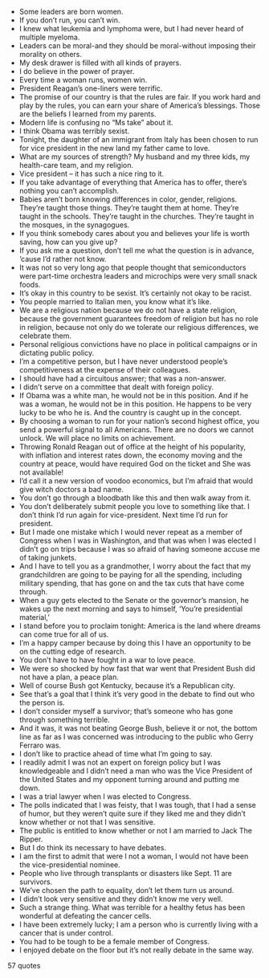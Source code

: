  - Some leaders are born women.
 - If you don’t run, you can’t win.
 - I knew what leukemia and lymphoma were, but I had never heard of multiple myeloma.
 - Leaders can be moral-and they should be moral-without imposing their morality on others.
 - My desk drawer is filled with all kinds of prayers.
 - I do believe in the power of prayer.
 - Every time a woman runs, women win.
 - President Reagan’s one-liners were terrific.
 - The promise of our country is that the rules are fair. If you work hard and play by the rules, you can earn your share of America’s blessings. Those are the beliefs I learned from my parents.
 - Modern life is confusing no “Ms take” about it.
 - I think Obama was terribly sexist.
 - Tonight, the daughter of an immigrant from Italy has been chosen to run for vice president in the new land my father came to love.
 - What are my sources of strength? My husband and my three kids, my health-care team, and my religion.
 - Vice president – it has such a nice ring to it.
 - If you take advantage of everything that America has to offer, there’s nothing you can’t accomplish.
 - Babies aren’t born knowing differences in color, gender, religions. They’re taught those things. They’re taught them at home. They’re taught in the schools. They’re taught in the churches. They’re taught in the mosques, in the synagogues.
 - If you think somebody cares about you and believes your life is worth saving, how can you give up?
 - If you ask me a question, don’t tell me what the question is in advance, ’cause I’d rather not know.
 - It was not so very long ago that people thought that semiconductors were part-time orchestra leaders and microchips were very small snack foods.
 - It’s okay in this country to be sexist. It’s certainly not okay to be racist.
 - You people married to Italian men, you know what it’s like.
 - We are a religious nation because we do not have a state religion, because the government guarantees freedom of religion but has no role in religion, because not only do we tolerate our religious differences, we celebrate them.
 - Personal religious convictions have no place in political campaigns or in dictating public policy.
 - I’m a competitive person, but I have never understood people’s competitiveness at the expense of their colleagues.
 - I should have had a circuitous answer; that was a non-answer.
 - I didn’t serve on a committee that dealt with foreign policy.
 - If Obama was a white man, he would not be in this position. And if he was a woman, he would not be in this position. He happens to be very lucky to be who he is. And the country is caught up in the concept.
 - By choosing a woman to run for your nation’s second highest office, you send a powerful signal to all Americans. There are no doors we cannot unlock. We will place no limits on achievement.
 - Throwing Ronald Reagan out of office at the height of his popularity, with inflation and interest rates down, the economy moving and the country at peace, would have required God on the ticket and She was not available!
 - I’d call it a new version of voodoo economics, but I’m afraid that would give witch doctors a bad name.
 - You don’t go through a bloodbath like this and then walk away from it.
 - You don’t deliberately submit people you love to something like that. I don’t think I’d run again for vice-president. Next time I’d run for president.
 - But I made one mistake which I would never repeat as a member of Congress when I was in Washington, and that was when I was elected I didn’t go on trips because I was so afraid of having someone accuse me of taking junkets.
 - And I have to tell you as a grandmother, I worry about the fact that my grandchildren are going to be paying for all the spending, including military spending, that has gone on and the tax cuts that have come through.
 - When a guy gets elected to the Senate or the governor’s mansion, he wakes up the next morning and says to himself, ‘You’re presidential material,’
 - I stand before you to proclaim tonight: America is the land where dreams can come true for all of us.
 - I’m a happy camper because by doing this I have an opportunity to be on the cutting edge of research.
 - You don’t have to have fought in a war to love peace.
 - We were so shocked by how fast that war went that President Bush did not have a plan, a peace plan.
 - Well of course Bush got Kentucky, because it’s a Republican city.
 - See that’s a goal that I think it’s very good in the debate to find out who the person is.
 - I don’t consider myself a survivor; that’s someone who has gone through something terrible.
 - And it was, it was not beating George Bush, believe it or not, the bottom line as far as I was concerned was introducing to the public who Gerry Ferraro was.
 - I don’t like to practice ahead of time what I’m going to say.
 - I readily admit I was not an expert on foreign policy but I was knowledgeable and I didn’t need a man who was the Vice President of the United States and my opponent turning around and putting me down.
 - I was a trial lawyer when I was elected to Congress.
 - The polls indicated that I was feisty, that I was tough, that I had a sense of humor, but they weren’t quite sure if they liked me and they didn’t know whether or not that I was sensitive.
 - The public is entitled to know whether or not I am married to Jack The Ripper.
 - But I do think its necessary to have debates.
 - I am the first to admit that were I not a woman, I would not have been the vice-presidential nominee.
 - People who live through transplants or disasters like Sept. 11 are survivors.
 - We’ve chosen the path to equality, don’t let them turn us around.
 - I didn’t look very sensitive and they didn’t know me very well.
 - Such a strange thing. What was terrible for a healthy fetus has been wonderful at defeating the cancer cells.
 - I have been extremely lucky; I am a person who is currently living with a cancer that is under control.
 - You had to be tough to be a female member of Congress.
 - I enjoyed debate on the floor but it’s not really debate in the same way.

57 quotes